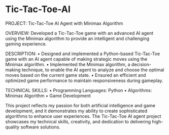 # Tic-Tac-Toe-AI
PROJECT: Tic-Tac-Toe AI Agent with Minimax Algorithm

OVERVIEW: Developed a Tic-Tac-Toe game with an advanced AI agent using the Minimax algorithm to provide an intelligent and challenging gaming experience.

DESCRIPTION:
•	Designed and implemented a Python-based Tic-Tac-Toe game with an AI agent capable of making strategic moves using the Minimax algorithm.
•	Implemented the Minimax algorithm, a decision-making technique, to enable the AI agent to analyze and choose the optimal moves based on the current game state.
•	Ensured an efficient and optimized game performance to maintain responsiveness during gameplay.

TECHNICAL SKILLS:
•	Programming Languages: Python
•	Algorithms: Minimax Algorithm
•	Game Development

This project reflects my passion for both artificial intelligence and game development, and it demonstrates my ability to create sophisticated algorithms to enhance user experiences. The Tic-Tac-Toe AI agent project showcases my technical skills, creativity, and dedication to delivering high-quality software solutions.
